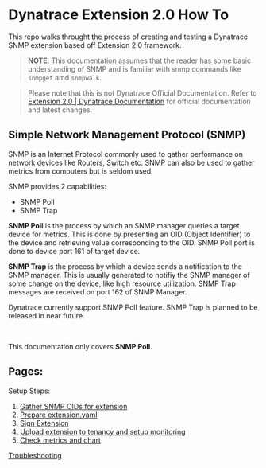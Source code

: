 # Dynatrace Extension 2.0 How To

This repo walks throught the process of creating and testing a Dynatrace SNMP extension based off Extension 2.0 framework.

> **NOTE**: This documentation assumes that the reader has some basic understanding of SNMP and is familiar with snmp commands like `snmpget` amd `snmpwalk`. 

> Please note that this is not Dynatrace Official Documentation. Refer to [Extension 2.0 | Dynatrace Documentation](https://www.dynatrace.com/support/help/extend-dynatrace/extensions20/) for official documentation and latest changes. 

## Simple Network Management Protocol (SNMP)

SNMP is an Internet Protocol commonly used to gather performance on network devices like Routers, Switch etc. SNMP can also be used to gather metrics from computers but is seldom used.

SNMP provides 2 capabilities:
-  SNMP Poll
-  SNMP Trap

**SNMP Poll** is the process by which an SNMP manager queries a target device for metrics. This is done by presenting an OID (Object Identifier) to the device and retrieving value corresponding to the OID. SNMP Poll port is done to device port 161 of target device.

**SNMP Trap** is the process by which a device sends a notification to the SNMP manager. This is usually generated to notifiy the SNMP manager of some change on the device, like high resource utilization. SNMP Trap messages are received on port 162 of SNMP Manager.

Dynatrace currently support SNMP Poll feature. SNMP Trap is planned to be released in near future. 

<br/>

This documentation only covers **SNMP Poll**. 


## Pages:

Setup Steps:
1. [Gather SNMP OIDs for extension](1_Gather_SNMP_OIDs.md)
2. [Prepare extension.yaml](2_Prepare_extension_file.md)
3. [Sign Extension](3_Sign_extension.md)
4. [Upload extension to tenancy and setup monitoring](4_Upload_and_setup_monitoring.md)
5. [Check metrics and chart](5_Check_metrics_and_chart.md)

[Troubleshooting](6_Troubleshooting.md)